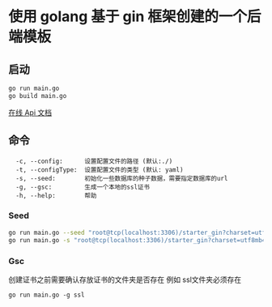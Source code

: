 # 使用 golang 基于 gin 框架创建的一个后端模板

## 启动

```sh
go run main.go
go build main.go
```

[在线 Api 文档](https://www.apifox.cn/apidoc/project-2379970/api-65717385)

## 命令

```
  -c, --config:      设置配置文件的路径 (默认:./)
  -t, --configType:  设置配置文件的类型 (默认: yaml)
  -s, --seed:        初始化一些数据库的种子数据，需要指定数据库的url
  -g, --gsc:         生成一个本地的ssl证书
  -h, --help:        帮助
```

### Seed

```sh
go run main.go --seed "root@tcp(localhost:3306)/starter_gin?charset=utf8mb4&parseTime=True&loc=Local"
go run main.go -s "root@tcp(localhost:3306)/starter_gin?charset=utf8mb4&parseTime=True&loc=Local"
```

### Gsc

创建证书之前需要确认存放证书的文件夹是否存在 例如 ssl文件夹必须存在

```
go run main.go -g ssl
```
